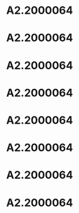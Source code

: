 # A2.2000064
# A2.2000064
# A2.2000064
# A2.2000064
# A2.2000064
# A2.2000064
# A2.2000064
# A2.2000064
